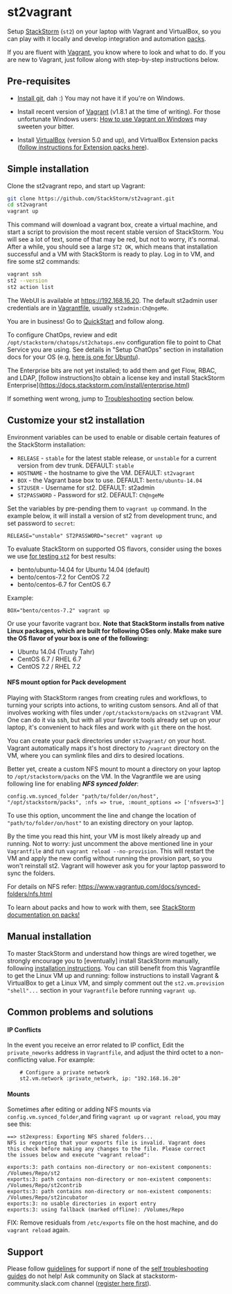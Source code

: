 # st2vagrant

Setup [StackStorm](https://www.stackstorm.com/product) (`st2`) on your laptop with Vagrant and
VirtualBox, so you can play with it locally and develop integration and automation
[packs](https://docs.stackstorm.com/latest/packs.html).

If you are fluent with [Vagrant](https://www.vagrantup.com/docs/getting-started), you know where to
look and what to do. If you are new to Vagrant, just follow along with step-by-step instructions
below.


## Pre-requisites
* [Install git](https://git-scm.com/downloads), dah :) You may not have it if you're on Windows.

* Install recent version of [Vagrant](https://www.vagrantup.com/docs/installation/)
(v1.8.1 at the time of writing). For those unfortunate Windows users: [How to use Vagrant on Windows](http://tech.osteel.me/posts/2015/01/25/how-to-use-vagrant-on-windows.html) may sweeten your bitter.

* Install [VirtualBox](https://www.virtualbox.org/wiki/Downloads) (version 5.0 and up), and
VirtualBox Extension packs ([follow instructions for Extension packs
here](https://www.virtualbox.org/manual/ch01.html#intro-installing)).


## Simple installation

Clone the st2vagrant repo, and start up Vagrant:

```bash
git clone https://github.com/StackStorm/st2vagrant.git
cd st2vagrant
vagrant up
```

This command will download a vagrant box, create a virtual machine, and start a script to provision
the most recent stable version of StackStorm. You will see a lot of text, some of that may be red,
but not to worry, it's normal. After a while, you should see a large `ST2 OK`, which means that
installation successful and a VM with StackStorm is ready to play. Log in to VM, and fire some st2
commands:

```bash
vagrant ssh
st2 --version
st2 action list
```

The WebUI is available at https://192.168.16.20. The default st2admin user credentials are in
[Vagrantfile](Vagrantfile), usually `st2admin:Ch@ngeMe`.

You are in business! Go to [QuickStart](https://docs.stackstorm.com/start.html) and follow along.

To configure ChatOps, review and edit `/opt/stackstorm/chatops/st2chatops.env` configuration file
to point to Chat Service you are using. See details in "Setup ChatOps" section in installation
docs for your OS (e.g, [here is one for Ubuntu](https://docs.stackstorm.com/install/rhel7.html#setup-chatops)).

The Enterprise bits are not yet installed; to add them and get Flow, RBAC, and LDAP,
[follow instructions]to obtain a license key and
install StackStorm Enterprise](https://docs.stackstorm.com/install/enterprise.html)

If something went wrong, jump to [Troubleshooting](https://github.com/StackStorm/st2vagrant#common-problems-and-solutions) section below.


## Customize your st2 installation

Environment variables can be used to enable or disable certain features of the StackStorm installation:

* `RELEASE` - `stable` for the latest stable release, or `unstable` for a current version from dev trunk. DEFAULT: `stable`
* `HOSTNAME` - the hostname to give the VM. DEFAULT: `st2vagrant`
* `BOX` - the Vagrant base box to use. DEFAULT: `bento/ubuntu-14.04`
* `ST2USER` - Username for st2. DEFAULT: st2admin
* `ST2PASSWORD` - Password for st2. DEFAULT: `Ch@ngeMe`

Set the variables by pre-pending them to `vagrant up` command. In the example below, it will install
a version of st2 from development trunc, and set password to `secret`:

```RELEASE="unstable" ST2PASSWORD="secret" vagrant up```

To evaluate StackStorm on supported OS flavors, consider using the boxes we use
[for testing `st2`](https://github.com/StackStorm/st2-test-ground/blob/master/Vagrantfile)
for best results:

* bento/ubuntu-14.04 for Ubuntu 14.04 (default)
* bento/centos-7.2 for CentOS 7.2
* bento/centos-6.7 for CentOS 6.7

Example:

```BOX="bento/centos-7.2" vagrant up```

Or use your favorite vagrant box. **Note that StackStorm installs from native Linux packages, which
are built for following OSes only. Make make sure the OS flavor of your box is one of the
following:**

* Ubuntu 14.04 (Trusty Tahr)
* CentOS 6.7 / RHEL 6.7
* CentOS 7.2 / RHEL 7.2

#### NFS mount option for Pack development

Playing with StackStorm ranges from creating rules and workflows, to turning your scripts into
actions, to writing custom sensors. And all of that involves working with files under
`/opt/stackstorm/packs` on `st2vagrant` VM. One can do it via ssh, but with all your favorite tools
already set up on your laptop, it's convenient to hack files and work with `git` there on the host.

You can create your pack directories under `st2vagrant/` on your host. Vagrant automatically maps
it's host directory to `/vagrant` directory on the VM, where you can symlink files and dirs to
desired locations.

Better yet, create a custom NFS mount to mount a directory on your laptop to `/opt/stackstorm/packs`
on the VM. In the Vagrantfile we are using following line for enabling ***NFS synced folder***:

```config.vm.synced_folder "path/to/folder/on/host", "/opt/stackstorm/packs", :nfs => true, :mount_options => ['nfsvers=3']```

To use this option, uncomment the line and change the location of `"path/to/folder/on/host"` to an
existing directory on your laptop.

By the time you read this hint, your VM is most likely already up and running. Not to worry: just
uncomment the above mentioned line in your `Vagrantfile` and run `vagrant reload --no-provision`.
This will restart
the VM and apply the new config without running the provision part, so you won't reinstall st2.
Vagrant will however ask you for your laptop password to sync the folders.

For details on NFS refer: https://www.vagrantup.com/docs/synced-folders/nfs.html

To learn about packs and how to work with them, see
[StackStorm documentation on packs!](https://docs.stackstorm.com/latest/packs.html)

## Manual installation

To master StackStorm and understand how things are wired together, we strongly encourage you to
[eventually] install StackStorm manually, following
[installation instructions](https://docs.stackstorm.com/install/). You can still
benefit from this Vagrantfile to get the Linux VM up and running: follow instructions to
install Vagrant & VirtualBox to get a Linux VM, and simply comment out the
`st2.vm.provision "shell"...` section in your `Vagrantfile` before running `vagrant up`.

## Common problems and solutions

#### IP Conflicts

In the event you receive an error related to IP conflict, Edit the `private_neworks` address in `Vagrantfile`, and adjust the third octet to a non-conflicting value. For example:

```
    # Configure a private network
    st2.vm.network :private_network, ip: "192.168.16.20"
```


#### Mounts

Sometimes after editing or adding NFS mounts via `config.vm.synced_folder`,and firing `vagrant up` or `vagrant reload`, you may see this:

```
==> st2express: Exporting NFS shared folders...
NFS is reporting that your exports file is invalid. Vagrant does
this check before making any changes to the file. Please correct
the issues below and execute "vagrant reload":

exports:3: path contains non-directory or non-existent components: /Volumes/Repo/st2
exports:3: path contains non-directory or non-existent components: /Volumes/Repo/st2contrib
exports:3: path contains non-directory or non-existent components: /Volumes/Repo/st2incubator
exports:3: no usable directories in export entry
exports:3: using fallback (marked offline): /Volumes/Repo
```
FIX: Remove residuals from `/etc/exports` file on the host machine, and do `vagrant reload` again.

## Support

Please follow [guidelines](https://docs.stackstorm.com/troubleshooting/ask_for_support.html) for support if none of the [self troubleshooting guides](https://docs.stackstorm.com/troubleshooting/index.html) do not help! Ask community on Slack at stackstorm-community.slack.com channel ([register here first](https://stackstorm.com/community-signup)).
